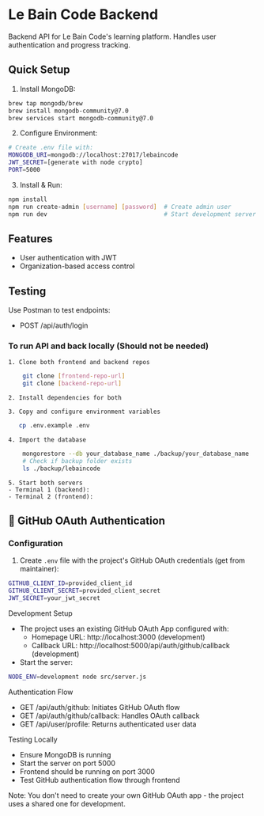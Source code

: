# Le Bain Code Backend

Backend API for Le Bain Code's learning platform. Handles user authentication and progress tracking.

## Quick Setup

1. Install MongoDB:
```bash
brew tap mongodb/brew
brew install mongodb-community@7.0
brew services start mongodb-community@7.0
```
2. Configure Environment:
```bash
# Create .env file with:
MONGODB_URI=mongodb://localhost:27017/lebaincode
JWT_SECRET=[generate with node crypto]
PORT=5000
```

3. Install & Run:
```bash
npm install
npm run create-admin [username] [password]  # Create admin user
npm run dev                                 # Start development server
```
## Features
- User authentication with JWT
- Organization-based access control

## Testing
Use Postman to test endpoints:
- POST /api/auth/login

### To run API and back locally (Should not be needed)
    1. Clone both frontend and backend repos
```bash 
    git clone [frontend-repo-url]
    git clone [backend-repo-url]
```

    2. Install dependencies for both

    3. Copy and configure environment variables
 ```bash 
    cp .env.example .env
```

    4. Import the database 
```bash
    mongorestore --db your_database_name ./backup/your_database_name
    # Check if backup folder exists
    ls ./backup/lebaincode
```

    5. Start both servers
    - Terminal 1 (backend):
    - Terminal 2 (frontend):

## 🔐 GitHub OAuth Authentication

### Configuration
1. Create `.env` file with the project's GitHub OAuth credentials (get from maintainer):
```bash
GITHUB_CLIENT_ID=provided_client_id
GITHUB_CLIENT_SECRET=provided_client_secret
JWT_SECRET=your_jwt_secret
```
Development Setup
- The project uses an existing GitHub OAuth App configured with:
    - Homepage URL: http://localhost:3000 (development)
    - Callback URL: http://localhost:5000/api/auth/github/callback (development)
- Start the server:
```bash
NODE_ENV=development node src/server.js
```

Authentication Flow
- GET /api/auth/github: Initiates GitHub OAuth flow
- GET /api/auth/github/callback: Handles OAuth callback
- GET /api/user/profile: Returns authenticated user data

Testing Locally
- Ensure MongoDB is running
- Start the server on port 5000
- Frontend should be running on port 3000
- Test GitHub authentication flow through frontend

Note: You don't need to create your own GitHub OAuth app - the project uses a shared one for development.

